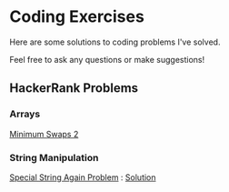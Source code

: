 # Coding Exercises

Here are some solutions to coding problems I've solved.

Feel free to ask any questions or make suggestions!

## HackerRank Problems

### Arrays

[Minimum Swaps 2](https://github.com/aykrieger/coding-exercises/blob/8f5b8c24946f02f349706bdd43b7012149d7d235/java/src/MinimumSwaps2.java)

### String Manipulation

[Special String Again Problem](https://www.hackerrank.com/challenges/special-palindrome-again) : [Solution](https://github.com/aykrieger/coding-exercises/blob/f7d8cc1bfcb1c6adf48fc5ffaf5c45eb67433079/java/src/string/manipulation/SpecialStringAgain.java)